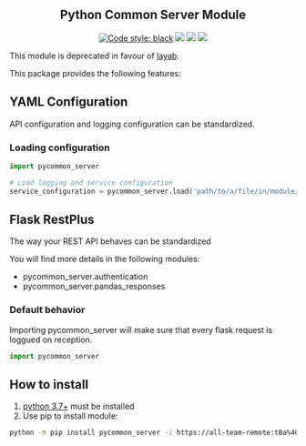 <h2 align="center">Python Common Server Module</h2>

<p align="center">
<a href="https://github.com/psf/black"><img alt="Code style: black" src="https://img.shields.io/badge/code%20style-black-000000.svg"></a>
<a href='https://pse.tools.digital.engie.com/drm-all.gem/job/team/view/Python%20modules/job/pycommon_server/job/master/'><img src='https://pse.tools.digital.engie.com/drm-all.gem/buildStatus/icon?job=team/pycommon_server/master'></a>
<a href='https://pse.tools.digital.engie.com/drm-all.gem/job/team/view/Python%20modules/job/pycommon_server/job/master/cobertura/'><img src='https://pse.tools.digital.engie.com/drm-all.gem/buildStatus/icon?job=team/pycommon_server/master&config=testCoverage'></a>
<a href='https://pse.tools.digital.engie.com/drm-all.gem/job/team/view/Python%20modules/job/pycommon_server/job/master/lastSuccessfulBuild/testReport/'><img src='https://pse.tools.digital.engie.com/drm-all.gem/buildStatus/icon?job=team/pycommon_server/master&config=testCount'></a>
</p>

This module is deprecated in favour of [layab](https://github.tools.digital.engie.com/GEM-Py/layab).

This package provides the following features:

## YAML Configuration ##

API configuration and logging configuration can be standardized.

### Loading configuration ###

```python
import pycommon_server

# Load logging and service configuration
service_configuration = pycommon_server.load('path/to/a/file/in/module/folder')
```

## Flask RestPlus ##

The way your REST API behaves can be standardized

You will find more details in the following modules:
* pycommon_server.authentication
* pycommon_server.pandas_responses

### Default behavior ###

Importing pycommon_server will make sure that every flask request is loggued on reception. 

```python
import pycommon_server
```

## How to install
1. [python 3.7+](https://www.python.org/downloads/) must be installed
2. Use pip to install module:
```sh
python -m pip install pycommon_server -i https://all-team-remote:tBa%40W%29tvB%5E%3C%3B2Jm3@artifactory.tools.digital.engie.com/artifactory/api/pypi/all-team-pypi-prod/simple
```
